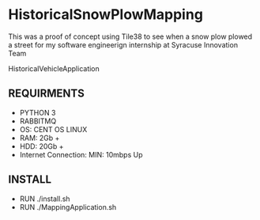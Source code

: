 # HistoricalSnowPlowMapping
This was a proof of concept using Tile38 to see when a snow plow plowed a street for my software engineerign internship at Syracuse Innovation Team

HistoricalVehicleApplication

## REQUIRMENTS

* PYTHON 3
* RABBITMQ
* OS: CENT OS LINUX
* RAM: 2Gb +
* HDD: 20Gb +
* Internet Connection: MIN: 10mbps Up


## INSTALL

* RUN ./install.sh
* RUN ./MappingApplication.sh
